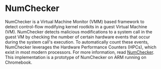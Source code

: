 # NumChecker

NumChecker is a Virtual Machine Monitor (VMM) based framework to detect control-flow modifying kernel rootkits in a guest Virtual Machine (VM). NumChecker detects malicious modifications to a system call in the guest VM by checking the number of certain hardware events that occur during the system call's execution. To automatically count these events, NumChecker leverages the Hardware Performance Counters (HPCs), which exist in most modern processors. For more information, read [NumChecker](https://ai2-s2-pdfs.s3.amazonaws.com/1b8b/564d609efe9356d31980b7841ba75fc216c2.pdf). This implementation is a prototype of NumChecker on ARM running on Chromebook.
